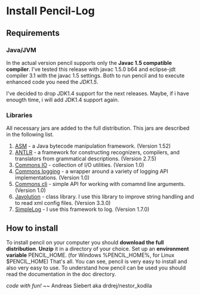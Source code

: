 # Install Pencil-Log

## Requirements

### Java/JVM

In the actual version pencil supports only the **Javac
1.5 compatible compiler**. I've tested this release
with javac 1.5.0 b64 and eclipse-jdt compiler 3.1 with
the javac 1.5 settings. Both to run pencil
and to execute enhanced code you need the
*JDK1.5*. 

I've decided to drop JDK1.4 support for
the next releases. Maybe, if i have enougth time, i
will add JDK1.4 support again.


### Libraries

All necessary jars are added to the full distribution. This
jars are described in the following list.

1. [ASM](http://asm.objectweb.org) - a Java bytecode manipulation framework. (Version 1.52)
2. [ANTLR](http://antlr.org) - a framework for constructing recognizers, compilers, and translators from grammatical descriptions. (Version 2.7.5)
3. [Commons IO](http://jakarta.apache.org/commons/io/) - collection of I/O utilities. (Version 1.0)
4. [Commons logging](http://jakarta.apache.org/commons/logging/) - a wrapper around a variety of logging API implementations. (Version 1.0)
5. [Commons cli](http://jakarta.apache.org/commons/cli/) - simple API for working with comamnd line arguments. (Version 1.0)
6. [Javolution](javolution.org) - class library. I use this library to improve string handling and to read xml config files. (Version 3.3.0)
7. [SimpleLog](https://simple-log.dev.java.net/) - I use this framework to log. (Version 1.7.0)

## How to install
To install pencil on your computer you should
**download the full distribution**. **Unzip** it
in a directory of your choice. Set up an **environment
variable** PENCIL_HOME. (for Windows %PENCIL_HOME%,
for Linux $PENCIL_HOME) That's all. You can see, pencil
is very easy to install and also very easy to use. To
understand how pencil can be used you should read the
documentation in the doc directory.



*code with fun!* ~~ Andreas Siebert aka drdrej/nestor_kodila


